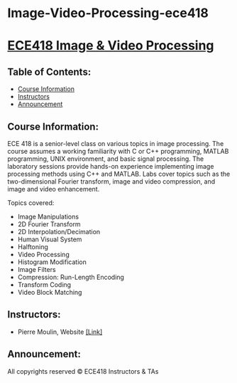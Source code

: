 # Image-Video-Processing-ece418

# [ECE418 Image & Video Processing](https://courses.engr.illinois.edu/ece418/sp2018/labs.html)

## Table of Contents:

* [Course Information](#course-information)
* [Instructors](#instructors)
* [Announcement](#announcement)


## Course Information:
ECE 418 is a senior-level class on various topics in image processing. The course assumes a working familiarity with C or C++ programming, MATLAB programming, UNIX environment, and basic signal processing.
The laboratory sessions provide hands-on experience implementing image processing methods using C++ and MATLAB. Labs cover topics such as the two-dimensional Fourier transform, image and video compression, and image and video enhancement.

Topics covered:

- Image Manipulations
- 2D Fourier Transform
- 2D Interpolation/Decimation
- Human Visual System
- Halftoning
- Video Processing
- Histogram Modification
- Image Filters
- Compression: Run-Length Encoding
- Transform Coding
- Video Block Matching

## Instructors:
- Pierre Moulin, Website [[Link]](http://www.ifp.illinois.edu/~moulin/)

## Announcement:
All copyrights reserved © ECE418 Instructors & TAs
